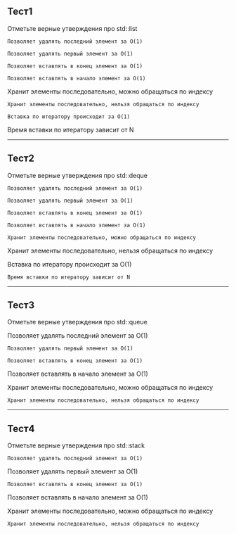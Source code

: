 ## Тест1

Отметьте верные утверждения про std::list

`Позволяет удалять последний элемент за O(1)`

`Позволяет удалять первый элемент за O(1)`

`Позволяет вставлять в конец элемент за O(1)`

`Позволяет вставлять в начало элемент за O(1)`

Хранит элементы последовательно, можно обращаться по индексу

`Хранит элементы последовательно, нельзя обращаться по индексу`

`Вставка по итератору происходит за O(1)`

Время вставки по итератору зависит от N



------


## Тест2

Отметьте верные утверждения про std::deque

`Позволяет удалять последний элемент за O(1)`

`Позволяет удалять первый элемент за O(1)`

`Позволяет вставлять в конец элемент за O(1)`

`Позволяет вставлять в начало элемент за O(1)`

`Хранит элементы последовательно, можно обращаться по индексу`

Хранит элементы последовательно, нельзя обращаться по индексу

Вставка по итератору происходит за O(1)

`Время вставки по итератору зависит от N`

------



## Тест3

Отметьте верные утверждения про std::queue

Позволяет удалять последний элемент за O(1)

`Позволяет удалять первый элемент за O(1)`

`Позволяет вставлять в конец элемент за O(1)`

Позволяет вставлять в начало элемент за O(1)

Хранит элементы последовательно, можно обращаться по индексу

`Хранит элементы последовательно, нельзя обращаться по индексу`


-----

## Тест4

Отметьте верные утверждения про std::stack

`Позволяет удалять последний элемент за O(1)`

Позволяет удалять первый элемент за O(1)

`Позволяет вставлять в конец элемент за O(1)`

Позволяет вставлять в начало элемент за O(1)

Хранит элементы последовательно, можно обращаться по индексу

`Хранит элементы последовательно, нельзя обращаться по индексу`

